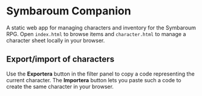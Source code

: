 # Symbaroum Companion

A static web app for managing characters and inventory for the Symbaroum RPG. Open `index.html` to browse items and `character.html` to manage a character sheet locally in your browser.

## Export/import of characters

Use the **Exportera** button in the filter panel to copy a code representing the current character. The **Importera** button lets you paste such a code to create the same character in your browser.
